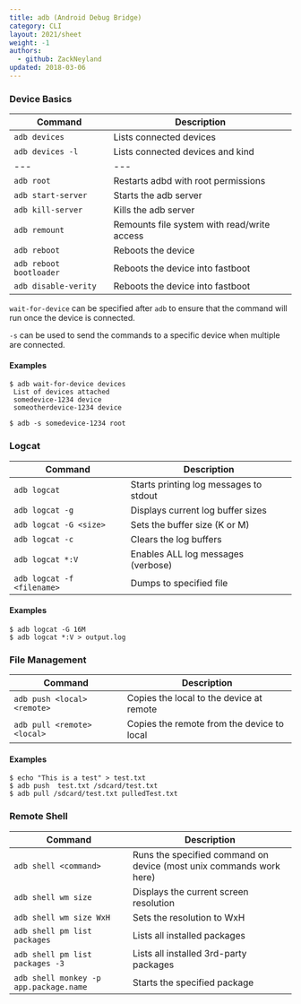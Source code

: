```yaml
---
title: adb (Android Debug Bridge)
category: CLI
layout: 2021/sheet
weight: -1
authors:
  - github: ZackNeyland
updated: 2018-03-06
---
```


### Device Basics

| Command                           | Description                                 |
| ---                               | ---                                         |
| `adb devices`                     | Lists connected devices                     |
| `adb devices -l`                  | Lists connected devices and kind            |
| ---                               | ---                                         |
| `adb root`                        | Restarts adbd with root permissions         |
| `adb start-server`                | Starts the adb server                       |
| `adb kill-server`                 | Kills the adb server                        |
| `adb remount`                     | Remounts file system with read/write access |
| `adb reboot`                      | Reboots the device                          |
| `adb reboot bootloader`           | Reboots the device into fastboot            |
| `adb disable-verity`              | Reboots the device into fastboot            |

`wait-for-device` can be specified after `adb` to ensure that the command will run once the device is connected.

`-s` can be used to send the commands to a specific device when multiple are connected.

#### Examples

```
$ adb wait-for-device devices
 List of devices attached
 somedevice-1234 device
 someotherdevice-1234 device
```

```
$ adb -s somedevice-1234 root
```

### Logcat

| Command                              | Description                            |
| ---                                  | ---                                    |
| `adb logcat`                         | Starts printing log messages to stdout |
| `adb logcat -g`                      | Displays current log buffer sizes      |
| `adb logcat -G <size>`               | Sets the buffer size (K or M)          |
| `adb logcat -c`                      | Clears the log buffers                 |
| `adb logcat *:V`                     | Enables ALL log messages (verbose)     |
| `adb logcat -f <filename>`           | Dumps to specified file                |

#### Examples
```
$ adb logcat -G 16M
$ adb logcat *:V > output.log
```

### File Management

| Command                              | Description                       |
| ---                                  | ---                               |
| `adb push <local> <remote>` | Copies the local to the device at remote   |
| `adb pull <remote> <local>` | Copies the remote from the device to local |

#### Examples

```
$ echo "This is a test" > test.txt
$ adb push  test.txt /sdcard/test.txt
$ adb pull /sdcard/test.txt pulledTest.txt
```

### Remote Shell

| Command                                | Description                                                           |
| ---                                    | ---                                                                   |
| `adb shell <command>`                  | Runs the specified command on device (most unix commands work here)   |
| `adb shell wm size`                    | Displays the current screen resolution                                |
| `adb shell wm size WxH`                | Sets the resolution to WxH                                            |
| `adb shell pm list packages`           | Lists all installed packages                                          |
| `adb shell pm list packages -3`        | Lists all installed 3rd-party packages                                |
| `adb shell monkey -p app.package.name` | Starts the specified package                                          |
